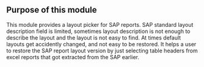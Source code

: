 Purpose of this module
-
This module provides a layout picker for SAP reports.
SAP standard layout description field is limited, sometimes layout description is not enough to describe the layout and the layout is not easy to find.
At times default layouts get accidently changed, and not easy to be restored.
It helps a user to restore the SAP report layout version by just selecting table headers from excel reports that got extracted from the SAP earlier.
